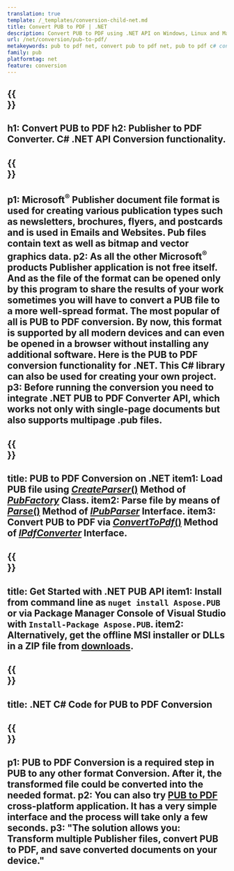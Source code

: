 ```yaml
---
translation: true
template: /_templates/conversion-child-net.md
title: Convert PUB to PDF | .NET 
description: Convert PUB to PDF using .NET API on Windows, Linux and Mac OS X. Publisher conversion functionality that is easy to integrate into your own solution.
url: /net/conversion/pub-to-pdf/
metakeywords: pub to pdf net, convert pub to pdf net, pub to pdf c# converter, convert pub to pdf c#, pub to pdf c#
family: pub
platformtag: net
feature: conversion
---
```


{{<section banner>}}
---
h1: Convert PUB to PDF
h2: Publisher to PDF Converter. С# .NET API Conversion functionality.
---

{{<section overview>}}
---
p1: Microsoft<sup>&reg;</sup> Publisher document file format is used for creating various publication types such as newsletters, brochures, flyers, and postcards and is used in Emails and Websites. Pub files contain text as well as bitmap and vector graphics data.
p2: As all the other Microsoft<sup>&reg;</sup> products Publisher application is not free itself. And as the file of the format can be opened only by this program to share the results of your work sometimes you will have to convert a PUB file to a more well-spread format. The most popular of all is PUB to PDF conversion. By now, this format is supported by all modern devices and can even be opened in a browser without installing any additional software. Here is the PUB to PDF conversion functionality for .NET. This C# library can also be used for creating your own project.
p3: Before running the conversion you need to integrate .NET PUB to PDF Converter API, which works not only with single-page documents but also supports multipage .pub files.
---

{{<section feature1>}}
---
title: PUB to PDF Conversion on .NET
item1: Load PUB file using [*CreateParser*()](https://reference.aspose.com/pub/net/aspose.pub/pubfactory/createparser/) Method of [*PubFactory*](https://reference.aspose.com/pub/net/aspose.pub/pubfactory/) Class.
item2: Parse file by means of [*Parse*()](https://reference.aspose.com/pub/net/aspose.pub/ipubparser/parse/) Method of [*IPubParser*](https://reference.aspose.com/pub/net/aspose.pub/ipubparser/) Interface.
item3: Convert PUB to PDF via [*ConvertToPdf*()](https://reference.aspose.com/pub/net/aspose.pub/ipdfconverter/converttopdf/) Method of [*IPdfConverter*](https://reference.aspose.com/pub/net/aspose.pub/ipdfconverter/) Interface. 
---

{{<section feature2>}}
---
title: Get Started with .NET PUB API
item1: Install from command line as ```nuget install Aspose.PUB``` or via Package Manager Console of Visual Studio with ```Install-Package Aspose.PUB```.
item2: Alternatively, get the offline MSI installer or DLLs in a ZIP file from [downloads](https://releases.aspose.com/pub/net/).
---

{{<section codeexample>}}
---
title: .NET C# Code for PUB to PDF Conversion
---

{{<section summary>}}
---
p1: PUB to PDF Conversion is a required step in PUB to any other format Conversion. After it, the transformed file could be converted into the needed format.
p2: You can also try [PUB to PDF](https://products.aspose.app/pub/conversion/pub-to-pdf) cross-platform application. It has a very simple interface and the process will take only a few seconds. 
p3: "The solution allows you: Transform multiple Publisher files, convert PUB to PDF, and save converted documents on your device."
---
